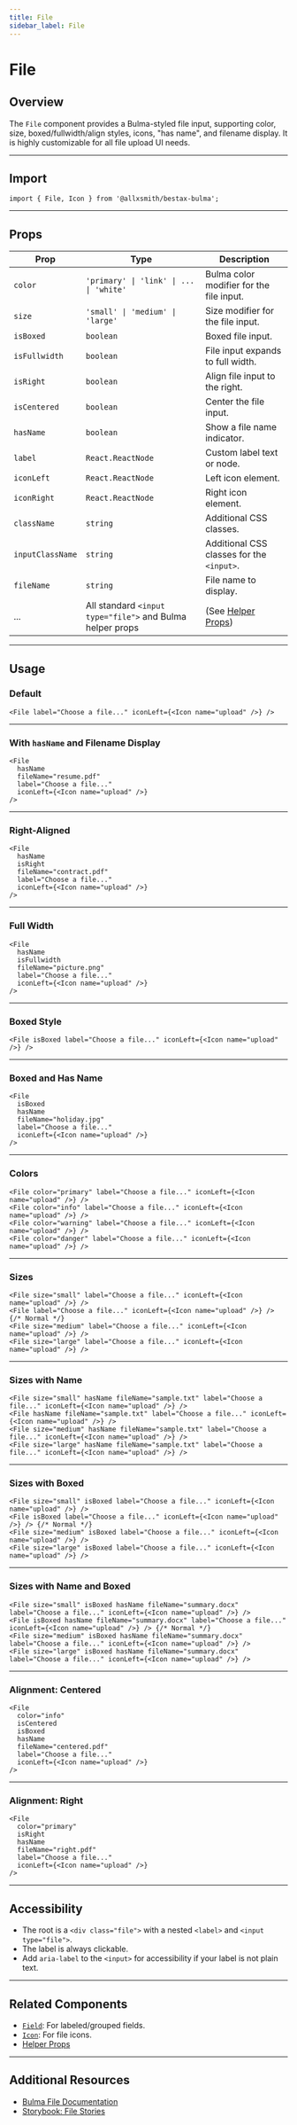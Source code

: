 ```yaml
---
title: File
sidebar_label: File
---
```


# File

## Overview

The `File` component provides a Bulma-styled file input, supporting color, size, boxed/fullwidth/align styles, icons, "has name", and filename display. It is highly customizable for all file upload UI needs.

---

## Import

```tsx
import { File, Icon } from '@allxsmith/bestax-bulma';
```

---

## Props

| Prop             | Type                                                      | Description                                      |
| ---------------- | --------------------------------------------------------- | ------------------------------------------------ |
| `color`          | `'primary' \| 'link' \| ... \| 'white'`                   | Bulma color modifier for the file input.         |
| `size`           | `'small' \| 'medium' \| 'large'`                          | Size modifier for the file input.                |
| `isBoxed`        | `boolean`                                                 | Boxed file input.                                |
| `isFullwidth`    | `boolean`                                                 | File input expands to full width.                |
| `isRight`        | `boolean`                                                 | Align file input to the right.                   |
| `isCentered`     | `boolean`                                                 | Center the file input.                           |
| `hasName`        | `boolean`                                                 | Show a file name indicator.                      |
| `label`          | `React.ReactNode`                                         | Custom label text or node.                       |
| `iconLeft`       | `React.ReactNode`                                         | Left icon element.                               |
| `iconRight`      | `React.ReactNode`                                         | Right icon element.                              |
| `className`      | `string`                                                  | Additional CSS classes.                          |
| `inputClassName` | `string`                                                  | Additional CSS classes for the `<input>`.        |
| `fileName`       | `string`                                                  | File name to display.                            |
| ...              | All standard `<input type="file">` and Bulma helper props | (See [Helper Props](../helpers/usebulmaclasses)) |

---

## Usage

### Default

```tsx live
<File label="Choose a file..." iconLeft={<Icon name="upload" />} />
```

---

### With `hasName` and Filename Display

```tsx live
<File
  hasName
  fileName="resume.pdf"
  label="Choose a file..."
  iconLeft={<Icon name="upload" />}
/>
```

---

### Right-Aligned

```tsx live
<File
  hasName
  isRight
  fileName="contract.pdf"
  label="Choose a file..."
  iconLeft={<Icon name="upload" />}
/>
```

---

### Full Width

```tsx live
<File
  hasName
  isFullwidth
  fileName="picture.png"
  label="Choose a file..."
  iconLeft={<Icon name="upload" />}
/>
```

---

### Boxed Style

```tsx live
<File isBoxed label="Choose a file..." iconLeft={<Icon name="upload" />} />
```

---

### Boxed and Has Name

```tsx live
<File
  isBoxed
  hasName
  fileName="holiday.jpg"
  label="Choose a file..."
  iconLeft={<Icon name="upload" />}
/>
```

---

### Colors

```tsx live
<File color="primary" label="Choose a file..." iconLeft={<Icon name="upload" />} />
<File color="info" label="Choose a file..." iconLeft={<Icon name="upload" />} />
<File color="warning" label="Choose a file..." iconLeft={<Icon name="upload" />} />
<File color="danger" label="Choose a file..." iconLeft={<Icon name="upload" />} />
```

---

### Sizes

```tsx live
<File size="small" label="Choose a file..." iconLeft={<Icon name="upload" />} />
<File label="Choose a file..." iconLeft={<Icon name="upload" />} /> {/* Normal */}
<File size="medium" label="Choose a file..." iconLeft={<Icon name="upload" />} />
<File size="large" label="Choose a file..." iconLeft={<Icon name="upload" />} />
```

---

### Sizes with Name

```tsx live
<File size="small" hasName fileName="sample.txt" label="Choose a file..." iconLeft={<Icon name="upload" />} />
<File hasName fileName="sample.txt" label="Choose a file..." iconLeft={<Icon name="upload" />} />
<File size="medium" hasName fileName="sample.txt" label="Choose a file..." iconLeft={<Icon name="upload" />} />
<File size="large" hasName fileName="sample.txt" label="Choose a file..." iconLeft={<Icon name="upload" />} />
```

---

### Sizes with Boxed

```tsx live
<File size="small" isBoxed label="Choose a file..." iconLeft={<Icon name="upload" />} />
<File isBoxed label="Choose a file..." iconLeft={<Icon name="upload" />} /> {/* Normal */}
<File size="medium" isBoxed label="Choose a file..." iconLeft={<Icon name="upload" />} />
<File size="large" isBoxed label="Choose a file..." iconLeft={<Icon name="upload" />} />
```

---

### Sizes with Name and Boxed

```tsx live
<File size="small" isBoxed hasName fileName="summary.docx" label="Choose a file..." iconLeft={<Icon name="upload" />} />
<File isBoxed hasName fileName="summary.docx" label="Choose a file..." iconLeft={<Icon name="upload" />} /> {/* Normal */}
<File size="medium" isBoxed hasName fileName="summary.docx" label="Choose a file..." iconLeft={<Icon name="upload" />} />
<File size="large" isBoxed hasName fileName="summary.docx" label="Choose a file..." iconLeft={<Icon name="upload" />} />
```

---

### Alignment: Centered

```tsx live
<File
  color="info"
  isCentered
  isBoxed
  hasName
  fileName="centered.pdf"
  label="Choose a file..."
  iconLeft={<Icon name="upload" />}
/>
```

---

### Alignment: Right

```tsx live
<File
  color="primary"
  isRight
  hasName
  fileName="right.pdf"
  label="Choose a file..."
  iconLeft={<Icon name="upload" />}
/>
```

---

## Accessibility

- The root is a `<div class="file">` with a nested `<label>` and `<input type="file">`.
- The label is always clickable.
- Add `aria-label` to the `<input>` for accessibility if your label is not plain text.

---

## Related Components

- [`Field`](./field.md): For labeled/grouped fields.
- [`Icon`](../elements/icon.md): For file icons.
- [Helper Props](../helpers/usebulmaclasses.md)

---

## Additional Resources

- [Bulma File Documentation](https://bulma.io/documentation/form/file/)
- [Storybook: File Stories](https://bestax.cc/storybook/?path=/story/form-file--default)
